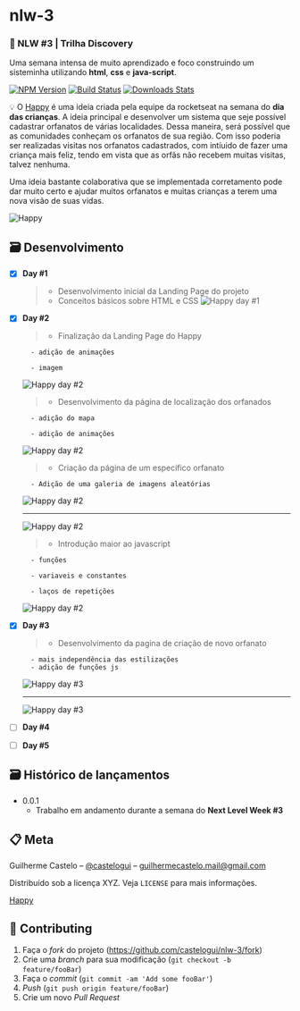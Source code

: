 # nlw-3

### 📜 NLW #3 | Trilha Discovery 
Uma semana intensa de muito aprendizado e foco construindo um sisteminha utilizando **html**, **css** e **java-script**.

[![NPM Version][npm-image]][npm-url]
[![Build Status][travis-image]][travis-url]
[![Downloads Stats][npm-downloads]][npm-url]

💡 O [Happy](https://castelogui.github.io/nlw-3/) é uma ideia criada pela equipe da rocketseat na semana do **dia das crianças**. A ideia principal e desenvolver um sistema que seje possível cadastrar orfanatos de várias localidades. Dessa maneira, será possível que as comunidades conheçam os orfanatos de sua região. Com isso poderia ser realizadas visitas nos orfanatos cadastrados, com intíuido de fazer uma criança mais feliz, tendo em vista que as orfãs não recebem muitas visitas, talvez nenhuma. 

Uma ideia bastante colaborativa que se implementada corretamento pode dar muito certo e ajudar muitos orfanatos e muitas crianças a terem uma nova visão de suas vidas.

![Happy](./public/images/bg.svg)


## 🗃 Desenvolvimento

- [x] **Day #1**
  > - Desenvolvimento inicial da Landing Page do projeto
  > - Conceitos básicos sobre HTML e CSS 
  ![Happy day #1](./public/images/trilha/Happy_day_1.png)

- [x] **Day #2**
  > - Finalização da Landing Page do Happy

        - adição de animações
  
        - imagem
  
  ![Happy day #2](./public/images/trilha/Happy_day_2_landing_page_final.png)
  > - Desenvolvimento da página de localização dos orfanados
  
        - adição do mapa
  
        - adição de animações
  ![Happy day #2](./public/images/trilha/Happy_day_2_img_0.png)
  > - Criação da página de um específico orfanato
  
        - Adição de uma galeria de imagens aleatórias
  
  ![Happy day #2](./public/images/trilha/Happy_day_2_img_1.png)

  ---
  ![Happy day #2](./public/images/trilha/Happy_day_2_img_2.png)
  > - Introdução maior ao javascript
  
        - funções
  
        - variaveis e constantes
  
        - laços de repetições
  
  ![Happy day #2](./public/images/trilha/Happy_day_2_img_3.png)   

  
- [x] **Day #3**
    > - Desenvolvimento da pagina de criação de novo orfanato

        - mais independência das estilizações
        - adição de funções js

    ![Happy day #3](./public/images/trilha/Happy_day_3.png)

    ---
    
    ![Happy day #3](./public/images/trilha/Happy_day_3_img2.png)


- [ ] **Day #4**
  
- [ ] **Day #5**
  

<!-- 
## 📈 Exemplo de uso

Alguns exemplos interessantes e úteis sobre como seu projeto pode ser utilizado. Adicione blocos de códigos e, se necessário, screenshots.

_Para mais exemplos, consulte a [Wiki][wiki]._ 

## 💻 Configuração para Desenvolvimento

Descreva como instalar todas as dependências para desenvolvimento e como rodar um test-suite automatizado de algum tipo. Se necessário, faça isso para múltiplas plataformas.

```sh
make install
npm test
```
-->
## 🗃 Histórico de lançamentos

<!--  
* 0.2.1
    * MUDANÇA: Atualização de docs (código do módulo permanece inalterado)
* 0.2.0
    * MUDANÇA: Remove `setDefaultXYZ()`
    * ADD: Adiciona `init()`
* 0.1.1
    * CONSERTADO: Crash quando chama `baz()` (Obrigado @NomeDoContribuidorGeneroso!)
* 0.1.0
    * O primeiro lançamento adequado
    * MUDANÇA: Renomeia `foo()` para `bar()`
-->
* 0.0.1
    * Trabalho em andamento durante a semana do **Next Level Week #3**

## 📋 Meta

Guilherme Castelo – [@castelogui](https://twitter.com/...) – guilhermecastelo.mail@gmail.com

Distribuído sob a licença XYZ. Veja `LICENSE` para mais informações.

[Happy](https://castelogui.github.io/nlw-3/)

## 🚀 Contributing

1. Faça o _fork_ do projeto (<https://github.com/castelogui/nlw-3/fork>)
2. Crie uma _branch_ para sua modificação (`git checkout -b feature/fooBar`)
3. Faça o _commit_ (`git commit -am 'Add some fooBar'`)
4. _Push_ (`git push origin feature/fooBar`)
5. Crie um novo _Pull Request_

[npm-image]: https://img.shields.io/npm/v/datadog-metrics.svg?style=flat-square
[npm-url]: https://npmjs.org/package/datadog-metrics
[npm-downloads]: https://img.shields.io/npm/dm/datadog-metrics.svg?style=flat-square
[travis-image]: https://img.shields.io/travis/dbader/node-datadog-metrics/master.svg?style=flat-square
[travis-url]: https://travis-ci.org/dbader/node-datadog-metrics
[wiki]: https://github.com/castelogui/nlw-3/wiki
